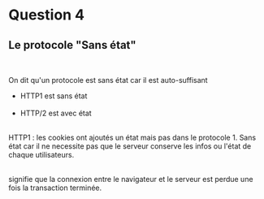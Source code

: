 <h1> Question 4 </h1>

<h2> Le protocole "Sans état"</h2>
</br>
<p> On dit qu'un protocole est sans état car il est auto-suffisant 
<ul> 
  <li> HTTP1 est sans état </li> </br>
  <li>HTTP/2 est avec état </li> <br>
  

</ul>

<span> HTTP1 </span>: les cookies ont ajoutés un état mais pas dans le protocole 1. Sans état car il ne necessite pas que le serveur conserve les infos ou l'état de chaque utilisateurs. 

<br>
signifie que la connexion entre le navigateur et le serveur est perdue une fois la transaction terminée. 
</p>
